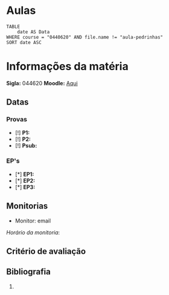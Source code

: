 # Aulas

```dataview
TABLE
	date AS Data
WHERE course = "0440620" AND file.name != "aula-pedrinhas"
SORT date ASC
```


# Informações da matéria

**Sigla:** 044620
**Moodle:** [Aqui](moodle.com)

## Datas

### Provas
- [!] **P1:** 
- [!] **P2:** 
- [!] **Psub:** 

### EP's
- [*] **EP1:** 
- [*] **EP2:** 
- [*] **EP3:** 

## Monitorias

- Monitor: email

_Horário da monitoria_: 

## Critério de avaliação



## Bibliografia

1. 
